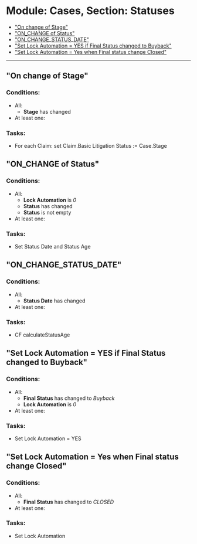 # Module: Cases, Section: Statuses
- <a href="#wf-107"> "On change of Stage"</a>
- <a href="#wf-648"> "ON_CHANGE of Status"</a>
- <a href="#wf-281"> "ON_CHANGE_STATUS_DATE"</a>
- <a href="#wf-742"> "Set Lock Automation = YES if Final Status changed to Buyback"</a>
- <a href="#wf-672"> "Set Lock Automation = Yes when Final status change Closed"</a>
----------------------
<a id="wf-107" href="#wf-107"></a>
## "On change of Stage"
### Conditions:
- All:
  - **Stage** has changed 
- At least one:
### Tasks:
- For each Claim: set Claim.Basic Litigation Status := Case.Stage
<a id="wf-648" href="#wf-648"></a>
## "ON_CHANGE of Status"
### Conditions:
- All:
  - **Lock Automation** is _0_ 
  - **Status** has changed 
  - **Status** is not empty 
- At least one:
### Tasks:
- Set Status Date and Status Age
<a id="wf-281" href="#wf-281"></a>
## "ON_CHANGE_STATUS_DATE"
### Conditions:
- All:
  - **Status Date** has changed 
- At least one:
### Tasks:
- CF calculateStatusAge
<a id="wf-742" href="#wf-742"></a>
## "Set Lock Automation = YES if Final Status changed to Buyback"
### Conditions:
- All:
  - **Final Status** has changed to _Buyback_ 
  - **Lock Automation** is _0_ 
- At least one:
### Tasks:
-  Set Lock Automation = YES
<a id="wf-672" href="#wf-672"></a>
## "Set Lock Automation = Yes when Final status change Closed"
### Conditions:
- All:
  - **Final Status** has changed to _CLOSED_ 
- At least one:
### Tasks:
- Set Lock Automation
